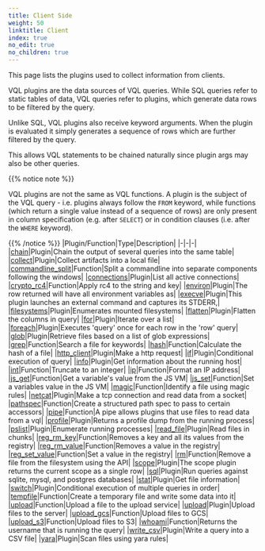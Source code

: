 ```yaml
---
title: Client Side
weight: 50
linktitle: Client
index: true
no_edit: true
no_children: true
---
```


This page lists the plugins used to collect information from
clients.

VQL plugins are the data sources of VQL queries. While SQL queries
refer to static tables of data, VQL queries refer to plugins, which
generate data rows to be filtered by the query.

Unlike SQL, VQL plugins also receive keyword arguments. When the
plugin is evaluated it simply generates a sequence of rows which are
further filtered by the query.

This allows VQL statements to be chained naturally since plugin args
may also be other queries.

{{% notice note %}}

VQL plugins are not the same as VQL functions. A plugin is the subject
of the VQL query - i.e. plugins always follow the `FROM` keyword,
while functions (which return a single value instead of a sequence of
rows) are only present in column specification (e.g. after `SELECT`)
or in condition clauses (i.e. after the `WHERE` keyword).

{{% /notice %}}
|Plugin/Function|<span class='vql_type'>Type</span>|Description|
|-|-|-|
|[chain](chain)|<span class='vql_type'>Plugin</span>|Chain the output of several queries into the same table|
|[collect](collect)|<span class='vql_type'>Plugin</span>|Collect artifacts into a local file|
|[commandline_split](commandline_split)|<span class='vql_type'>Function</span>|Split a commandline into separate components following the windows|
|[connections](connections)|<span class='vql_type'>Plugin</span>|List all active connections|
|[crypto_rc4](crypto_rc4)|<span class='vql_type'>Function</span>|Apply rc4 to the string and key|
|[environ](environ)|<span class='vql_type'>Plugin</span>|The row returned will have all environment variables as|
|[execve](execve)|<span class='vql_type'>Plugin</span>|This plugin launches an external command and captures its STDERR,|
|[filesystems](filesystems)|<span class='vql_type'>Plugin</span>|Enumerates mounted filesystems|
|[flatten](flatten)|<span class='vql_type'>Plugin</span>|Flatten the columns in query|
|[for](for)|<span class='vql_type'>Plugin</span>|Iterate over a list|
|[foreach](foreach)|<span class='vql_type'>Plugin</span>|Executes 'query' once for each row in the 'row' query|
|[glob](glob)|<span class='vql_type'>Plugin</span>|Retrieve files based on a list of glob expressions|
|[grep](grep)|<span class='vql_type'>Function</span>|Search a file for keywords|
|[hash](hash)|<span class='vql_type'>Function</span>|Calculate the hash of a file|
|[http_client](http_client)|<span class='vql_type'>Plugin</span>|Make a http request|
|[if](if)|<span class='vql_type'>Plugin</span>|Conditional execution of query|
|[info](info)|<span class='vql_type'>Plugin</span>|Get information about the running host|
|[int](int)|<span class='vql_type'>Function</span>|Truncate to an integer|
|[ip](ip)|<span class='vql_type'>Function</span>|Format an IP address|
|[js_get](js_get)|<span class='vql_type'>Function</span>|Get a variable's value from the JS VM|
|[js_set](js_set)|<span class='vql_type'>Function</span>|Set a variables value in the JS VM|
|[magic](magic)|<span class='vql_type'>Function</span>|Identify a file using magic rules|
|[netcat](netcat)|<span class='vql_type'>Plugin</span>|Make a tcp connection and read data from a socket|
|[pathspec](pathspec)|<span class='vql_type'>Function</span>|Create a structured path spec to pass to certain accessors|
|[pipe](pipe)|<span class='vql_type'>Function</span>|A pipe allows plugins that use files to read data from a vql|
|[profile](profile)|<span class='vql_type'>Plugin</span>|Returns a profile dump from the running process|
|[pslist](pslist)|<span class='vql_type'>Plugin</span>|Enumerate running processes|
|[read_file](read_file)|<span class='vql_type'>Plugin</span>|Read files in chunks|
|[reg_rm_key](reg_rm_key)|<span class='vql_type'>Function</span>|Removes a key and all its values from the registry|
|[reg_rm_value](reg_rm_value)|<span class='vql_type'>Function</span>|Removes a value in the registry|
|[reg_set_value](reg_set_value)|<span class='vql_type'>Function</span>|Set a value in the registry|
|[rm](rm)|<span class='vql_type'>Function</span>|Remove a file from the filesystem using the API|
|[scope](scope)|<span class='vql_type'>Plugin</span>|The scope plugin returns the current scope as a single row|
|[sql](sql)|<span class='vql_type'>Plugin</span>|Run queries against sqlite, mysql, and postgres databases|
|[stat](stat)|<span class='vql_type'>Plugin</span>|Get file information|
|[switch](switch)|<span class='vql_type'>Plugin</span>|Conditional execution of multiple queries in order|
|[tempfile](tempfile)|<span class='vql_type'>Function</span>|Create a temporary file and write some data into it|
|[upload](upload)|<span class='vql_type'>Function</span>|Upload a file to the upload service|
|[upload](upload)|<span class='vql_type'>Plugin</span>|Upload files to the server|
|[upload_gcs](upload_gcs)|<span class='vql_type'>Function</span>|Upload files to GCS|
|[upload_s3](upload_s3)|<span class='vql_type'>Function</span>|Upload files to S3|
|[whoami](whoami)|<span class='vql_type'>Function</span>|Returns the username that is running the query|
|[write_csv](write_csv)|<span class='vql_type'>Plugin</span>|Write a query into a CSV file|
|[yara](yara)|<span class='vql_type'>Plugin</span>|Scan files using yara rules|
